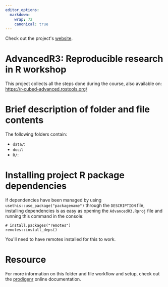 ```yaml
---
editor_options:
  markdown:
    wrap: 72
    canonical: true
---
```


Check out the project's [website](nestanyol.github.io/AdvancedR3/).

# AdvancedR3: Reproducible research in R workshop

This project collects all the steps done during the course, also
available on: <https://r-cubed-advanced.rostools.org/>

# Brief description of folder and file contents

The following folders contain:

-   `data/`:
-   `doc/`:
-   `R/`:

# Installing project R package dependencies

If dependencies have been managed by using
`usethis::use_package("packagename")` through the `DESCRIPTION` file,
installing dependencies is as easy as opening the `AdvancedR3.Rproj`
file and running this command in the console:

```         
# install.packages("remotes")
remotes::install_deps()
```

You'll need to have remotes installed for this to work.

# Resource

For more information on this folder and file workflow and setup, check
out the [prodigenr](https://rostools.github.io/prodigenr) online
documentation.
